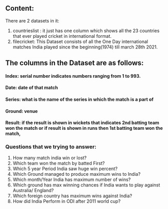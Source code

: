 ## Content:
There are 2 datasets in it:
 1) countrieslist : it just has one column which shows all the 23 countries that ever played cricket in international format.
 2) filecricket: This Dataset consists of all the One Day international matches India played since the beginning(1974) till march 28th 2021.

## The columns in the Dataset are as follows:

#### Index: serial number indicates numbers ranging from 1 to 993.
#### Date: date of that match
#### Series: what is the name of the series in which the match is a part of
#### Ground: venue
#### Result: if the result is shown in wickets that indicates 2nd batting team won the match or if result is shown in runs then 1st batting team won the match,

 ### Questions that we trying to answer:
1) How many match india win or lost?
2) Which team won the match by  batted First?
3) Which 5 year Period India saw huge win percent?
4) Which Ground managed to produce maximum wins to India?
5) Which month/Year India has maximum number of wins?
6) Which ground has max winning chances if India wants to play against Australia/ England?
7) Which foreign country has maximum wins against India?
8) How did India Perform in ODI after 2011 world cup?
